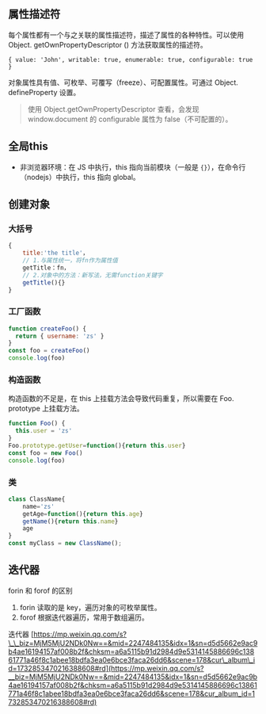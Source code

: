 ## 属性描述符
每个属性都有一个与之关联的属性描述符，描述了属性的各种特性。可以使用 Object. getOwnPropertyDescriptor () 方法获取属性的描述符。
```
{ value: 'John', writable: true, enumerable: true, configurable: true }
```
对象属性具有值、可枚举、可覆写（freeze）、可配置属性。可通过 Object. defineProperty 设置。

> 使用 Object.getOwnPropertyDescriptor 查看，会发现 window.document 的 configurable 属性为 false（不可配置的）。




## 全局this
-   非浏览器环境：在 JS 中执行，this 指向当前模块（一般是 `{}`），在命令行（nodejs）中执行，this 指向 global。
## 创建对象
### 大括号
```js
{
	title:'the title'，
	// 1.与属性统一，将fn作为属性值
	getTitle：fn，
	// 2.对象中的方法：新写法，无需function关键字
	getTitle(){}
}
```
### 工厂函数
```JavaScript
function createFoo() {
  return { username: 'zs' }
}
const foo = createFoo()
console.log(foo)
```
### 构造函数
构造函数的不足是，在 this 上挂载方法会导致代码重复，所以需要在 Foo. prototype 上挂载方法。
```JavaScript
function Foo() {
  this.user = 'zs'
}
Foo.prototype.getUser=function(){return this.user}
const foo = new Foo()
console.log(foo)
```
### 类
```js
class ClassName{
	name='zs'
	getAge=function(){return this.age}
	getName(){return this.name}
	age
}
const myClass = new ClassName();
```







## 迭代器
forin 和 forof 的区别
1. forin 读取的是 key，遍历对象的可枚举属性。
2. forof 根据迭代器遍历，常用于数组遍历。

迭代器
[https://mp.weixin.qq.com/s?\_\_biz=MjM5MjU2NDk0Nw==&mid=2247484135&idx=1&sn=d5d5662e9ac9b4ae16194157af008b2f&chksm=a6a5115b91d2984d9e5314145886696c13861771a46f8c1abee18bdfa3ea0e6bce3faca26dd6&scene=178&cur\_album\_id=1732853470216388608#rd](https://mp.weixin.qq.com/s?__biz=MjM5MjU2NDk0Nw==&mid=2247484135&idx=1&sn=d5d5662e9ac9b4ae16194157af008b2f&chksm=a6a5115b91d2984d9e5314145886696c13861771a46f8c1abee18bdfa3ea0e6bce3faca26dd6&scene=178&cur_album_id=1732853470216388608#rd)